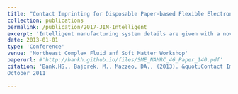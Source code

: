 ```yaml
---
title: "Contact Imprinting for Disposable Paper-based Flexible Electronics"
collection: publications
permalink: /publication/2017-JIM-Intelligent
excerpt: 'Intelligent manufacturing system details are given with a novel toolpath optimization algorithm.'
date: 2013-01-01
type: 'Conference'
venue: 'Northeast Complex Fluid anf Soft Matter Workshop'
paperurl: #'http://bankh.github.io/files/SME_NAMRC_46_Paper_140.pdf'
citation: 'Bank,HS., Bajorek, M., Mazzeo, DA., (2013). &quot;Contact Imprinting for Disposable Paper-based Flexible Electronics.&quot; <i> Northeast Complex Fluid and Soft Matter Workshop </i>.
October 2011'

---
```

